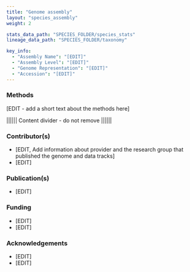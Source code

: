 ```yaml
---
title: "Genome assembly"
layout: "species_assembly"
weight: 2

stats_data_path: "SPECIES_FOLDER/species_stats"
lineage_data_path: "SPECIES_FOLDER/taxonomy"

key_info:
  - "Assembly Name": "[EDIT]"
  - "Assembly Level": "[EDIT]"
  - "Genome Representation": "[EDIT]"
  - "Accession": "[EDIT]"
---
```


### Methods

[EDIT - add a short text about the methods here]

|||||| Content divider - do not remove ||||||

### Contributor(s)

- [EDIT, Add information about provider and the research group that published the genome and data tracks]
- [EDIT]

### Publication(s)

- [EDIT]

### Funding

- [EDIT]
- [EDIT]

### Acknowledgements

- [EDIT]
- [EDIT]

